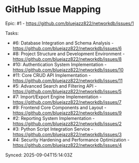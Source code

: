 # GitHub Issue Mapping

Epic: #1 - https://github.com/bluejazz822/networkdb/issues/1

Tasks:
- #6: Database Integration and Schema Analysis - https://github.com/bluejazz822/networkdb/issues/6
- #8: Project Structure and Development Environment - https://github.com/bluejazz822/networkdb/issues/8
- #10: Authentication System Implementation - https://github.com/bluejazz822/networkdb/issues/10
- #11: Core CRUD API Implementation - https://github.com/bluejazz822/networkdb/issues/11
- #5: Advanced Search and Filtering API - https://github.com/bluejazz822/networkdb/issues/5
- #7: Import/Export Engine Implementation - https://github.com/bluejazz822/networkdb/issues/7
- #9: Frontend Core Components and Layout - https://github.com/bluejazz822/networkdb/issues/9
- #2: Reporting System Implementation - https://github.com/bluejazz822/networkdb/issues/2
- #3: Python Script Integration Service - https://github.com/bluejazz822/networkdb/issues/3
- #4: Security Hardening and Performance Optimization - https://github.com/bluejazz822/networkdb/issues/4

Synced: 2025-09-04T15:14:03Z
